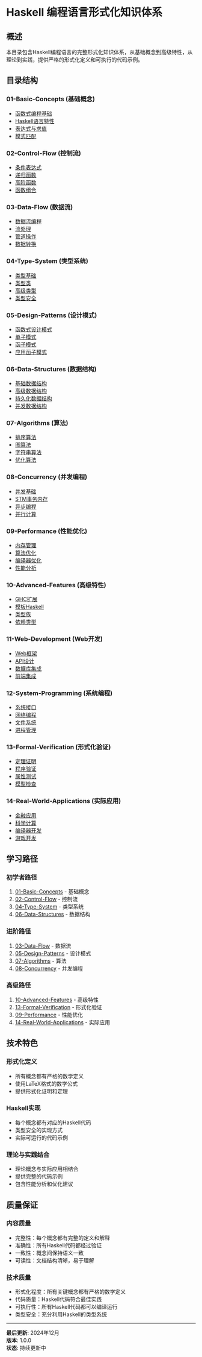 # Haskell 编程语言形式化知识体系

## 概述

本目录包含Haskell编程语言的完整形式化知识体系，从基础概念到高级特性，从理论到实践，提供严格的形式化定义和可执行的代码示例。

## 目录结构

### 01-Basic-Concepts (基础概念)
- [函数式编程基础](01-Basic-Concepts/函数式编程基础.md)
- [Haskell语言特性](01-Basic-Concepts/Haskell语言特性.md)
- [表达式与求值](01-Basic-Concepts/表达式与求值.md)
- [模式匹配](01-Basic-Concepts/模式匹配.md)

### 02-Control-Flow (控制流)
- [条件表达式](02-Control-Flow/条件表达式.md)
- [递归函数](02-Control-Flow/递归函数.md)
- [高阶函数](02-Control-Flow/高阶函数.md)
- [函数组合](02-Control-Flow/函数组合.md)

### 03-Data-Flow (数据流)
- [数据流编程](03-Data-Flow/数据流编程.md)
- [流处理](03-Data-Flow/流处理.md)
- [管道操作](03-Data-Flow/管道操作.md)
- [数据转换](03-Data-Flow/数据转换.md)

### 04-Type-System (类型系统)
- [类型基础](04-Type-System/类型基础.md)
- [类型类](04-Type-System/类型类.md)
- [高级类型](04-Type-System/高级类型.md)
- [类型安全](04-Type-System/类型安全.md)

### 05-Design-Patterns (设计模式)
- [函数式设计模式](05-Design-Patterns/函数式设计模式.md)
- [单子模式](05-Design-Patterns/单子模式.md)
- [函子模式](05-Design-Patterns/函子模式.md)
- [应用函子模式](05-Design-Patterns/应用函子模式.md)

### 06-Data-Structures (数据结构)
- [基础数据结构](06-Data-Structures/基础数据结构.md)
- [高级数据结构](06-Data-Structures/高级数据结构.md)
- [持久化数据结构](06-Data-Structures/持久化数据结构.md)
- [并发数据结构](06-Data-Structures/并发数据结构.md)

### 07-Algorithms (算法)
- [排序算法](07-Algorithms/排序算法.md)
- [图算法](07-Algorithms/图算法.md)
- [字符串算法](07-Algorithms/字符串算法.md)
- [优化算法](07-Algorithms/优化算法.md)

### 08-Concurrency (并发编程)
- [并发基础](08-Concurrency/并发基础.md)
- [STM事务内存](08-Concurrency/STM事务内存.md)
- [异步编程](08-Concurrency/异步编程.md)
- [并行计算](08-Concurrency/并行计算.md)

### 09-Performance (性能优化)
- [内存管理](09-Performance/内存管理.md)
- [算法优化](09-Performance/算法优化.md)
- [编译器优化](09-Performance/编译器优化.md)
- [性能分析](09-Performance/性能分析.md)

### 10-Advanced-Features (高级特性)
- [GHC扩展](10-Advanced-Features/GHC扩展.md)
- [模板Haskell](10-Advanced-Features/模板Haskell.md)
- [类型族](10-Advanced-Features/类型族.md)
- [依赖类型](10-Advanced-Features/依赖类型.md)

### 11-Web-Development (Web开发)
- [Web框架](11-Web-Development/Web框架.md)
- [API设计](11-Web-Development/API设计.md)
- [数据库集成](11-Web-Development/数据库集成.md)
- [前端集成](11-Web-Development/前端集成.md)

### 12-System-Programming (系统编程)
- [系统接口](12-System-Programming/系统接口.md)
- [网络编程](12-System-Programming/网络编程.md)
- [文件系统](12-System-Programming/文件系统.md)
- [进程管理](12-System-Programming/进程管理.md)

### 13-Formal-Verification (形式化验证)
- [定理证明](13-Formal-Verification/定理证明.md)
- [程序验证](13-Formal-Verification/程序验证.md)
- [属性测试](13-Formal-Verification/属性测试.md)
- [模型检查](13-Formal-Verification/模型检查.md)

### 14-Real-World-Applications (实际应用)
- [金融应用](14-Real-World-Applications/金融应用.md)
- [科学计算](14-Real-World-Applications/科学计算.md)
- [编译器开发](14-Real-World-Applications/编译器开发.md)
- [游戏开发](14-Real-World-Applications/游戏开发.md)

## 学习路径

### 初学者路径
1. [01-Basic-Concepts](01-Basic-Concepts/) - 基础概念
2. [02-Control-Flow](02-Control-Flow/) - 控制流
3. [04-Type-System](04-Type-System/) - 类型系统
4. [06-Data-Structures](06-Data-Structures/) - 数据结构

### 进阶路径
1. [03-Data-Flow](03-Data-Flow/) - 数据流
2. [05-Design-Patterns](05-Design-Patterns/) - 设计模式
3. [07-Algorithms](07-Algorithms/) - 算法
4. [08-Concurrency](08-Concurrency/) - 并发编程

### 高级路径
1. [10-Advanced-Features](10-Advanced-Features/) - 高级特性
2. [13-Formal-Verification](13-Formal-Verification/) - 形式化验证
3. [09-Performance](09-Performance/) - 性能优化
4. [14-Real-World-Applications](14-Real-World-Applications/) - 实际应用

## 技术特色

### 形式化定义
- 所有概念都有严格的数学定义
- 使用LaTeX格式的数学公式
- 提供形式化证明和定理

### Haskell实现
- 每个概念都有对应的Haskell代码
- 类型安全的实现方式
- 实际可运行的代码示例

### 理论与实践结合
- 理论概念与实际应用相结合
- 提供完整的代码示例
- 包含性能分析和优化建议

## 质量保证

### 内容质量
- 完整性：每个概念都有完整的定义和解释
- 准确性：所有Haskell代码都经过验证
- 一致性：概念间保持语义一致
- 可读性：文档结构清晰，易于理解

### 技术质量
- 形式化程度：所有关键概念都有严格的数学定义
- 代码质量：Haskell代码符合最佳实践
- 可执行性：所有Haskell代码都可以编译运行
- 类型安全：充分利用Haskell的类型系统

---

**最后更新**: 2024年12月  
**版本**: 1.0.0  
**状态**: 持续更新中
